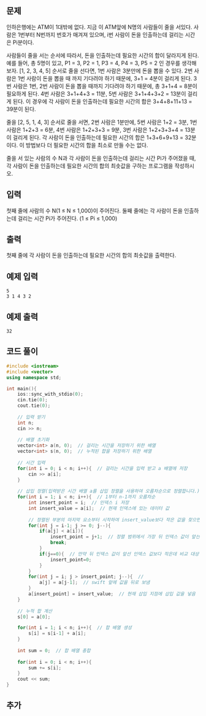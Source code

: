 ## 문제 
인하은행에는 ATM이 1대밖에 없다. 지금 이 ATM앞에 N명의 사람들이 줄을 서있다. 사람은 1번부터 N번까지 번호가 매겨져 있으며, i번 사람이 돈을 인출하는데 걸리는 시간은 Pi분이다.

사람들이 줄을 서는 순서에 따라서, 돈을 인출하는데 필요한 시간의 합이 달라지게 된다. 예를 들어, 총 5명이 있고, P1 = 3, P2 = 1, P3 = 4, P4 = 3, P5 = 2 인 경우를 생각해보자. [1, 2, 3, 4, 5] 순서로 줄을 선다면, 1번 사람은 3분만에 돈을 뽑을 수 있다. 2번 사람은 1번 사람이 돈을 뽑을 때 까지 기다려야 하기 때문에, 3+1 = 4분이 걸리게 된다. 3번 사람은 1번, 2번 사람이 돈을 뽑을 때까지 기다려야 하기 때문에, 총 3+1+4 = 8분이 필요하게 된다. 4번 사람은 3+1+4+3 = 11분, 5번 사람은 3+1+4+3+2 = 13분이 걸리게 된다. 이 경우에 각 사람이 돈을 인출하는데 필요한 시간의 합은 3+4+8+11+13 = 39분이 된다.

줄을 [2, 5, 1, 4, 3] 순서로 줄을 서면, 2번 사람은 1분만에, 5번 사람은 1+2 = 3분, 1번 사람은 1+2+3 = 6분, 4번 사람은 1+2+3+3 = 9분, 3번 사람은 1+2+3+3+4 = 13분이 걸리게 된다. 각 사람이 돈을 인출하는데 필요한 시간의 합은 1+3+6+9+13 = 32분이다. 이 방법보다 더 필요한 시간의 합을 최소로 만들 수는 없다.

줄을 서 있는 사람의 수 N과 각 사람이 돈을 인출하는데 걸리는 시간 Pi가 주어졌을 때, 각 사람이 돈을 인출하는데 필요한 시간의 합의 최솟값을 구하는 프로그램을 작성하시오.
## 입력
첫째 줄에 사람의 수 N(1 ≤ N ≤ 1,000)이 주어진다. 둘째 줄에는 각 사람이 돈을 인출하는데 걸리는 시간 Pi가 주어진다. (1 ≤ Pi ≤ 1,000)


## 출력
첫째 줄에 각 사람이 돈을 인출하는데 필요한 시간의 합의 최솟값을 출력한다.


## 예제 입력 
```
5
3 1 4 3 2
```

## 예제 출력  
```
32
```
## 코드 풀이
```c++
#include <iostream>
#include <vector>
using namespace std;

int main(){
    ios::sync_with_stdio(0);
    cin.tie(0);
    cout.tie(0);
    
    // 입력 받기
    int n;
    cin >> n;
    
    // 배열 초기화
    vector<int> a(n, 0);  // 걸리는 시간을 저장하기 위한 배열
    vector<int> s(n, 0);  // 누적된 합을 저장하기 위한 배열
    
    // 시간 입력
    for(int i = 0; i < n; i++){  // 걸리는 시간을 입력 받고 a 배열에 저장
        cin >> a[i];  
    }
    
    // 삽입 정렬(입력받은 시간 배열 a를 삽입 정렬을 사용하여 오름차순으로 정렬합니다.)
    for(int i = 1; i < n; i++){  // 1부터 n-1까지 오름차순
        int insert_point = i;  // 인덱스 i 저장
        int insert_value = a[i];  // 현재 인덱스에 있는 데이터 값
        
        // 정렬된 부분의 마지막 요소부터 시작하여 insert_value보다 작은 값을 찾으면, 그 위치 바로 다음에 insert_value를 삽입
        for(int j = i-1; j >= 0; j--){  
            if(a[j] < a[i]){   
                insert_point = j+1;  // 정렬 범위에서 가장 뒤 인덱스 값이 앞선 인덱스 값보다 크면 바로 다음 반복으로 
                break;
            }
            if(j==0){  // 만약 뒤 인덱스 값이 앞선 인덱스 값보다 작은데 비교 대상 인덱스가 0일 시 삽입 지점은 0
                insert_point=0;
            }
        }
        for(int j = i; j > insert_point; j--){  // 
            a[j] = a[j-1];  // swift 앞에 값을 뒤로 보냄
        }
        a[insert_point] = insert_value;  // 현재 삽입 지점에 삽입 값을 넣음
    }
    
    // 누적 합 계산
    s[0] = a[0]; 

    for(int i = 1; i < n; i++){  // 합 배열 생성
        s[i] = s[i-1] + a[i];
    }
    
    int sum = 0;  // 합 배열 총합 
    
    for(int i = 0; i < n; i++){
        sum += s[i];
    }
    cout << sum;
}

```
## 추가
